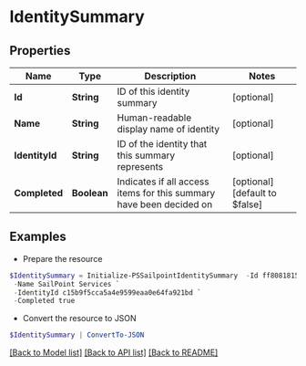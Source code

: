 # IdentitySummary
## Properties

Name | Type | Description | Notes
------------ | ------------- | ------------- | -------------
**Id** | **String** | ID of this identity summary | [optional] 
**Name** | **String** | Human-readable display name of identity | [optional] 
**IdentityId** | **String** | ID of the identity that this summary represents | [optional] 
**Completed** | **Boolean** | Indicates if all access items for this summary have been decided on | [optional] [default to $false]

## Examples

- Prepare the resource
```powershell
$IdentitySummary = Initialize-PSSailpointIdentitySummary  -Id ff80818155fe8c080155fe8d925b0316 `
 -Name SailPoint Services `
 -IdentityId c15b9f5cca5a4e9599eaa0e64fa921bd `
 -Completed true
```

- Convert the resource to JSON
```powershell
$IdentitySummary | ConvertTo-JSON
```

[[Back to Model list]](../README.md#documentation-for-models) [[Back to API list]](../README.md#documentation-for-api-endpoints) [[Back to README]](../README.md)

